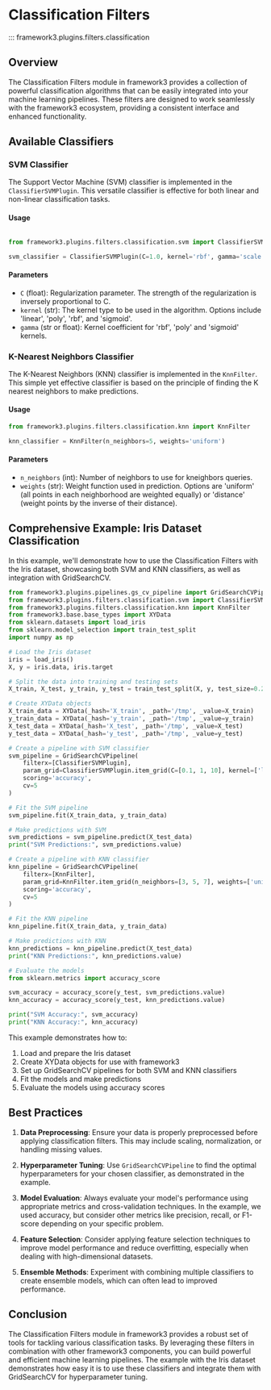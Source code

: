 
# Classification Filters

::: framework3.plugins.filters.classification

## Overview

The Classification Filters module in framework3 provides a collection of powerful classification algorithms that can be easily integrated into your machine learning pipelines. These filters are designed to work seamlessly with the framework3 ecosystem, providing a consistent interface and enhanced functionality.

## Available Classifiers

### SVM Classifier

The Support Vector Machine (SVM) classifier is implemented in the `ClassifierSVMPlugin`. This versatile classifier is effective for both linear and non-linear classification tasks.

#### Usage

```python

from framework3.plugins.filters.classification.svm import ClassifierSVMPlugin

svm_classifier = ClassifierSVMPlugin(C=1.0, kernel='rbf', gamma='scale')
```

#### Parameters

- `C` (float): Regularization parameter. The strength of the regularization is inversely proportional to C.
- `kernel` (str): The kernel type to be used in the algorithm. Options include 'linear', 'poly', 'rbf', and 'sigmoid'.
- `gamma` (str or float): Kernel coefficient for 'rbf', 'poly' and 'sigmoid' kernels.

### K-Nearest Neighbors Classifier

The K-Nearest Neighbors (KNN) classifier is implemented in the `KnnFilter`. This simple yet effective classifier is based on the principle of finding the K nearest neighbors to make predictions.

#### Usage

```python
from framework3.plugins.filters.classification.knn import KnnFilter

knn_classifier = KnnFilter(n_neighbors=5, weights='uniform')
```

#### Parameters

- `n_neighbors` (int): Number of neighbors to use for kneighbors queries.
- `weights` (str): Weight function used in prediction. Options are 'uniform' (all points in each neighborhood are weighted equally) or 'distance' (weight points by the inverse of their distance).

## Comprehensive Example: Iris Dataset Classification

In this example, we'll demonstrate how to use the Classification Filters with the Iris dataset, showcasing both SVM and KNN classifiers, as well as integration with GridSearchCV.

```python
from framework3.plugins.pipelines.gs_cv_pipeline import GridSearchCVPipeline
from framework3.plugins.filters.classification.svm import ClassifierSVMPlugin
from framework3.plugins.filters.classification.knn import KnnFilter
from framework3.base.base_types import XYData
from sklearn.datasets import load_iris
from sklearn.model_selection import train_test_split
import numpy as np

# Load the Iris dataset
iris = load_iris()
X, y = iris.data, iris.target

# Split the data into training and testing sets
X_train, X_test, y_train, y_test = train_test_split(X, y, test_size=0.2, random_state=42)

# Create XYData objects
X_train_data = XYData(_hash='X_train', _path='/tmp', _value=X_train)
y_train_data = XYData(_hash='y_train', _path='/tmp', _value=y_train)
X_test_data = XYData(_hash='X_test', _path='/tmp', _value=X_test)
y_test_data = XYData(_hash='y_test', _path='/tmp', _value=y_test)

# Create a pipeline with SVM classifier
svm_pipeline = GridSearchCVPipeline(
    filterx=[ClassifierSVMPlugin],
    param_grid=ClassifierSVMPlugin.item_grid(C=[0.1, 1, 10], kernel=['linear', 'rbf']),
    scoring='accuracy',
    cv=5
)

# Fit the SVM pipeline
svm_pipeline.fit(X_train_data, y_train_data)

# Make predictions with SVM
svm_predictions = svm_pipeline.predict(X_test_data)
print("SVM Predictions:", svm_predictions.value)

# Create a pipeline with KNN classifier
knn_pipeline = GridSearchCVPipeline(
    filterx=[KnnFilter],
    param_grid=KnnFilter.item_grid(n_neighbors=[3, 5, 7], weights=['uniform', 'distance']),
    scoring='accuracy',
    cv=5
)

# Fit the KNN pipeline
knn_pipeline.fit(X_train_data, y_train_data)

# Make predictions with KNN
knn_predictions = knn_pipeline.predict(X_test_data)
print("KNN Predictions:", knn_predictions.value)

# Evaluate the models
from sklearn.metrics import accuracy_score

svm_accuracy = accuracy_score(y_test, svm_predictions.value)
knn_accuracy = accuracy_score(y_test, knn_predictions.value)

print("SVM Accuracy:", svm_accuracy)
print("KNN Accuracy:", knn_accuracy)
```

This example demonstrates how to:

1. Load and prepare the Iris dataset
2. Create XYData objects for use with framework3
3. Set up GridSearchCV pipelines for both SVM and KNN classifiers
4. Fit the models and make predictions
5. Evaluate the models using accuracy scores

## Best Practices

1. **Data Preprocessing**: Ensure your data is properly preprocessed before applying classification filters. This may include scaling, normalization, or handling missing values.

2. **Hyperparameter Tuning**: Use `GridSearchCVPipeline` to find the optimal hyperparameters for your chosen classifier, as demonstrated in the example.

3. **Model Evaluation**: Always evaluate your model's performance using appropriate metrics and cross-validation techniques. In the example, we used accuracy, but consider other metrics like precision, recall, or F1-score depending on your specific problem.

4. **Feature Selection**: Consider applying feature selection techniques to improve model performance and reduce overfitting, especially when dealing with high-dimensional datasets.

5. **Ensemble Methods**: Experiment with combining multiple classifiers to create ensemble models, which can often lead to improved performance.

## Conclusion

The Classification Filters module in framework3 provides a robust set of tools for tackling various classification tasks. By leveraging these filters in combination with other framework3 components, you can build powerful and efficient machine learning pipelines. The example with the Iris dataset demonstrates how easy it is to use these classifiers and integrate them with GridSearchCV for hyperparameter tuning.
